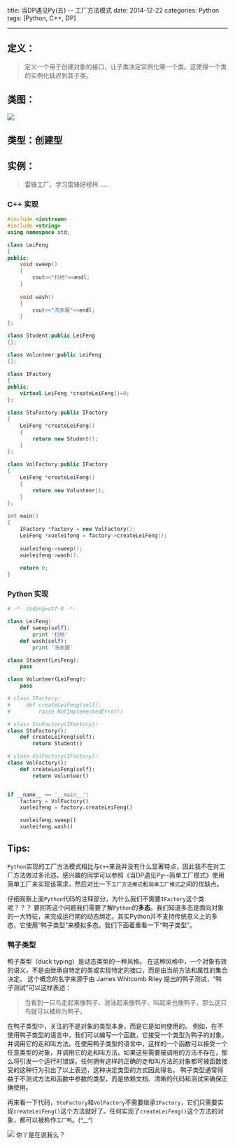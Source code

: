 title: 当DP遇见Py(五) -- 工厂方法模式
date: 2014-12-22
categories: Python
tags: [Python, C++, DP]

---

## 定义：
> 定义一个用于创建对象的接口，让子类决定实例化哪一个类。这使得一个类的实例化延迟到其子类。

## 类图：
![][1]

## 类型：创建型

<!-- more -->

## 实例：
> 雷锋工厂。学习雷锋好榜样……

### C++ 实现
```C++
#include <iostream>
#include <string>
using namespace std;

class LeiFeng
{
public:
    void sweep()
    {
        cout<<"扫地"<<endl;
    }
    
    void wash()
    {
        cout<<"洗衣服"<<endl;
    }
}; 

class Student:public LeiFeng
{};

class Volunteer:public LeiFeng
{};

class IFactory
{
public:
    virtual LeiFeng *createLeiFeng()=0;
};

class StuFactory:public IFactory
{
    LeiFeng *createLeiFeng()
    {
        return new Student();
    }
};

class VolFactory:public IFactory
{
    LeiFeng *createLeiFeng()
    {
        return new Volunteer();
    }
};

int main()
{
    IFactory *factory = new VolFactory();
    LeiFeng *xueleifeng = factory->createLeiFeng();
    
    xueleifeng->sweep();
    xueleifeng->wash();
    
    return 0;
}
```

### Python 实现
```python
# -*- coding=utf-8 -*-

class LeiFeng:
    def sweep(self):
        print '扫地'
    def wash(self):
        print '洗衣服'

class Student(LeiFeng):
    pass

class Volunteer(LeiFeng):
    pass

# class IFactory:
#     def createLeiFeng(self):
#         raise NotImplementedError()

# class StuFactory(IFactory):
class StuFactory():
    def createLeiFeng(self):
        return Student()

# class VolFactory(IFactory):
class VolFactory():
    def createLeiFeng(self):
        return Volunteer()


if __name__ == '__main__':
    factory = VolFactory()
    xueleifeng = factory.createLeiFeng()

    xueleifeng.sweep()
    xueleifeng.wash()
```

## Tips:

`Python`实现的工厂方法模式相比与`C++`来说并没有什么显著特点，因此我不在对工厂方法做过多论述。感兴趣的同学可以参照《当DP遇见Py--简单工厂模式》使用简单工厂来实现该需求，然后对比一下`工厂方法模式`和`简单工厂模式`之间的优缺点。

仔细观察上面`Python`代码的注释部分，为什么我们不需要`IFactory`这个类呢？？？
要回答这个问题我们需要了解`Python`的**多态**。我们知道多态是面向对象的一大特征，来完成运行期的动态绑定。其实Python并不支持传统意义上的多态，它使用“鸭子类型”来模拟多态。我们下面着重看一下“鸭子类型”。

### 鸭子类型
鸭子类型（duck typing）是动态类型的一种风格。
在这种风格中，一个对象有效的语义，不是由继承自特定的类或实现特定的接口，而是由当前方法和属性的集合决定。
这个概念的名字来源于由 James Whitcomb Riley 提出的鸭子测试，“鸭子测试”可以这样表述：

> 当看到一只鸟走起来像鸭子、游泳起来像鸭子、叫起来也像鸭子，那么这只鸟就可以被称为鸭子。

在鸭子类型中，关注的不是对象的类型本身，而是它是如何使用的。
例如，在不使用鸭子类型的语言中，我们可以编写一个函数，它接受一个类型为鸭子的对象，并调用它的走和叫方法。在使用鸭子类型的语言中，这样的一个函数可以接受一个任意类型的对象，并调用它的走和叫方法。如果这些需要被调用的方法不存在，那么将引发一个运行时错误。任何拥有这样的正确的走和叫方法的对象都可被函数接受的这种行为引出了以上表述，这种决定类型的方式因此得名。
鸭子类型通常得益于不测试方法和函数中参数的类型，而是依赖文档、清晰的代码和测试来确保正确使用。

再来看一下代码，`StuFactory`和`VolFactory`不需要继承`IFactory`，它们只需要实现`createLeiFeng()`这个方法就好了。任何实现了`createLeiFeng()`这个方法的对象，都可以被称作`工厂鸭`。(*^__^*) 

![][2]    你丫是在说我么？


  [1]: http://images.cnblogs.com/cnblogs_com/wuyuegb2312/468244/o_ch5.%E5%B7%A5%E5%8E%82%E6%A8%A1%E5%BC%8F.png
  [2]: http://img4.duitang.com/uploads/blog/201401/04/20140104141143_R4rJx.gif